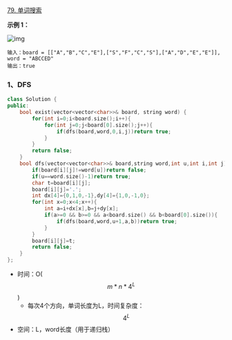 [79. 单词搜索](https://leetcode.cn/problems/word-search/)

 

**示例 1：**

![img](https://assets.leetcode.com/uploads/2020/11/04/word2.jpg)

```
输入：board = [["A","B","C","E"],["S","F","C","S"],["A","D","E","E"]], word = "ABCCED"
输出：true
```



### 1、DFS

```cpp
class Solution {
public:
    bool exist(vector<vector<char>>& board, string word) {
        for(int i=0;i<board.size();i++){
            for(int j=0;j<board[0].size();j++){
                if(dfs(board,word,0,i,j))return true;
            }
        }
        return false;
    }
    bool dfs(vector<vector<char>>& board,string word,int u,int i,int j){
        if(board[i][j]!=word[u])return false;
        if(u==word.size()-1)return true;
        char t=board[i][j];
        board[i][j]='.';
        int dx[4]={0,1,0,-1},dy[4]={1,0,-1,0};
        for(int x=0;x<4;x++){
            int a=i+dx[x],b=j+dy[x];
            if(a>=0 && b>=0 && a<board.size() && b<board[0].size()){
                if(dfs(board,word,u+1,a,b))return true;
            }
        }
        board[i][j]=t;
        return false;
    }
};
```

- 时间：O($$m*n*4^L$$)
  - 每次4个方向，单词长度为L，时间复杂度：$$4^L$$
- 空间：L，word长度（用于递归栈）